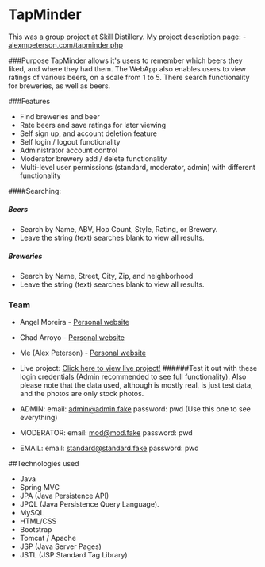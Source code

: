 # TapMinder
This was a group project at Skill Distillery.
My project description page: - [alexmpeterson.com/tapminder.php](http://www.alexmpeterson.com/tapminder.php)

###Purpose
TapMinder allows it's users to remember which beers they liked, and where they had them.  The WebApp also enables users to view ratings of various beers, on a scale from 1 to 5.  There search functionality for breweries, as well as beers.

###Features
* Find breweries and beer
* Rate beers and save ratings for later viewing
* Self sign up, and account deletion feature
* Self login / logout functionality
* Administrator account control
* Moderator brewery add / delete functionality
* Multi-level user permissions (standard, moderator, admin) with different functionality

####Searching:
##### Beers

* Search by Name, ABV, Hop Count, Style, Rating, or Brewery.
* Leave the string (text) searches blank to view all results.

##### Breweries
* Search by Name, Street, City, Zip, and neighborhood
* Leave the string (text) searches blank to view all results.

### Team

 * Angel Moreira - [Personal website](http://www.armoreira.com/)
 * Chad Arroyo - [Personal website](http://www.chadarroyo.com/)
 * Me (Alex Peterson) - [Personal website](http://www.alexmpeterson.com/)
 * Live project: [Click here to view live project!](http://52.38.169.195:8080/TapMinder/)
 ######Test it out with these login credentials (Admin recommended to see full functionality).  Also please note that the data used, although is mostly real, is just test data, and the photos are only stock photos.

 * ADMIN: email: admin@admin.fake   password: pwd (Use this one to see everything)
 * MODERATOR: email: mod@mod.fake   password: pwd
 * EMAIL: email: standard@standard.fake   password: pwd

##Technologies used
  * Java
  * Spring MVC
  * JPA (Java Persistence API)
  * JPQL (Java Persistence Query Language).
  * MySQL
  * HTML/CSS
  * Bootstrap
  * Tomcat / Apache
  * JSP (Java Server Pages)
  * JSTL (JSP Standard Tag Library)

